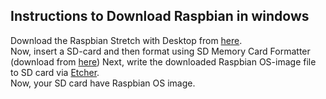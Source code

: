 ## Instructions to Download Raspbian in windows
Download the Raspbian Stretch with Desktop from [here](https://www.raspberrypi.org/downloads/).  
Now, insert a SD-card and then format using SD Memory Card Formatter (download from [here](https://www.sdcard.org/downloads/formatter_4/))
Next, write the downloaded Raspbian OS-image file to SD card via [Etcher](https://etcher.io/).   
Now, your SD card have Raspbian OS image.  
